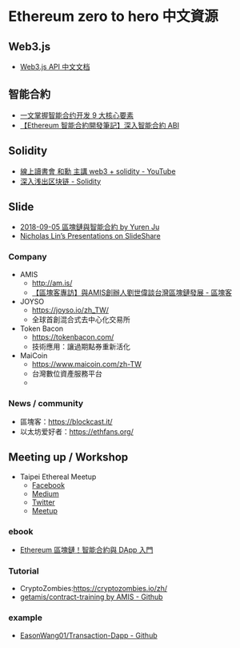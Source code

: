 # Ethereum zero to hero 中文資源

## Web3.js

* [Web3.js API 中文文档](http://web3.tryblockchain.org/index.html)

## 智能合約

* [一文掌握智能合约开发 9 大核心要素](https://www.chainnews.com/articles/874950123544.htm)
* [【Ethereum 智能合約開發筆記】深入智能合約 ABI](https://medium.com/taipei-ethereum-meetup/268ececb70ae)

## Solidity

* [線上讀書會 和勳 主講 web3 + solidity - YouTube](https://www.youtube.com/watch?v=_Lbd0z9lZb4)
* [深入浅出区块链 - Solidity](https://learnblockchain.cn/categories/ethereum/Solidity/)

## Slide

* [2018-09-05 區塊鏈與智能合約 by Yuren Ju](https://docs.google.com/presentation/d/13uD2Hj3QhI9yHKmsGs7yYb61HF1uzbaDNrEnSN1qUIg/)
* [Nicholas Lin’s Presentations on SlideShare](https://www.slideshare.net/NicholasLin15/presentations)

### Company

* AMIS
  * <http://am.is/>
  * [【區塊客專訪】與AMIS創辦人劉世偉談台灣區塊鏈發展 - 區塊客](https://blockcast.it/2017/05/18/blockcast-interview-series-amis-ceo-alex-liu/)
* JOYSO
  * <https://joyso.io/zh_TW/>
  * 全球首創混合式去中心化交易所
* Token Bacon
  * <https://tokenbacon.com/>
  * 技術應用：讓過期點券重新活化
* MaiCoin
  * <https://www.maicoin.com/zh-TW>
  * 台灣數位資產服務平台
  * 
### News / community

* 區塊客：<https://blockcast.it/>
* 以太坊爱好者：<https://ethfans.org/>

## Meeting up / Workshop

* Taipei Ethereal Meetup
  * [Facebook](https://www.facebook.com/eth.taipei/)
  * [Medium](https://medium.com/taipei-ethereum-meetup)
  * [Twitter](https://twitter.com/eth_taipei)
  * [Meetup](https://www.meetup.com/Taipei-Ethereum-Meetup/)

### ebook

* [Ethereum 區塊鏈！智能合約與 DApp 入門](https://gasolin.gitbooks.io/learn-ethereum-dapp/content/)

### Tutorial

* CryptoZombies:<https://cryptozombies.io/zh/>
* [getamis/contract-training by AMIS - Github](https://github.com/getamis/contract-training)

### example

* [EasonWang01/Transaction-Dapp - Github](https://github.com/EasonWang01/Transaction-Dapp)